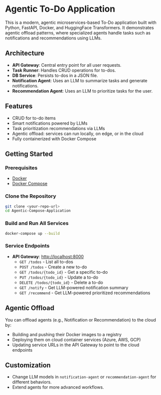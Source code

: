 # Agentic To-Do Application

This is a modern, agentic microservices-based To-Do application built with Python, FastAPI, Docker, and HuggingFace Transformers. It demonstrates agentic offload patterns, where specialized agents handle tasks such as notifications and recommendations using LLMs.

## Architecture

- **API Gateway**: Central entry point for all user requests.
- **Task Runner**: Handles CRUD operations for to-dos.
- **DB Service**: Persists to-dos in a JSON file.
- **Notification Agent**: Uses an LLM to summarize tasks and generate notifications.
- **Recommendation Agent**: Uses an LLM to prioritize tasks for the user.

## Features

- CRUD for to-do items
- Smart notifications powered by LLMs
- Task prioritization recommendations via LLMs
- Agentic offload: services can run locally, on edge, or in the cloud
- Fully containerized with Docker Compose

## Getting Started

### Prerequisites

- [Docker](https://www.docker.com/get-started)
- [Docker Compose](https://docs.docker.com/compose/)

### Clone the Repository

```sh
git clone <your-repo-url>
cd Agentic-Compose-Application
```

### Build and Run All Services

```sh
docker-compose up --build
```

### Service Endpoints

- **API Gateway**: [http://localhost:8000](http://localhost:8000)
  - `GET /todos` - List all to-dos
  - `POST /todos` - Create a new to-do
  - `GET /todos/{todo_id}` - Get a specific to-do
  - `PUT /todos/{todo_id}` - Update a to-do
  - `DELETE /todos/{todo_id}` - Delete a to-do
  - `GET /notify` - Get LLM-powered notification summary
  - `GET /recommend` - Get LLM-powered prioritized recommendations

## Agentic Offload

You can offload agents (e.g., Notification or Recommendation) to the cloud by:
- Building and pushing their Docker images to a registry
- Deploying them on cloud container services (Azure, AWS, GCP)
- Updating service URLs in the API Gateway to point to the cloud endpoints

## Customization

- Change LLM models in `notification-agent` or `recommendation-agent` for different behaviors.
- Extend agents for more advanced workflows.
